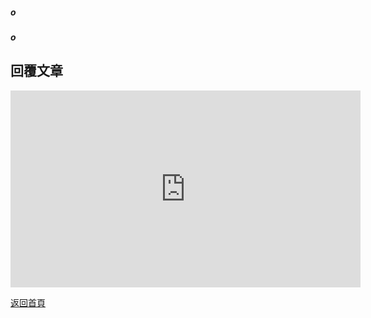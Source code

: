 ##### o
##### o
## 回覆文章

<div align="center">
<iframe width="560" height="315" src="https://www.youtube.com/embed/7-72P-vAjPM" frameborder="0" allow="accelerometer; autoplay; encrypted-media; gyroscope; picture-in-picture" allowfullscreen></iframe>
</div>
  
[返回首頁](https://kimieno.github.io/ios.pitt) 